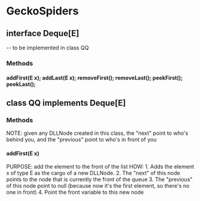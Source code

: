 # GeckoSpiders
<h2>interface Deque[E] </h2>-- to be implemented in class QQ
  <h3>Methods</h3>
    <h4>
    addFirst(E x);
    addLast(E x);
    removeFirst();
    removeLast();
    peekFirst();
    peekLast();
    </h4>
    
<h2>class QQ implements Deque[E]</h2>
  <h3>Methods</h3>
  NOTE: given any DLLNode created in this class, the "next" point to who's behind you, and the "previous" point to who's in front of you
    <h4>addFirst(E x)</h4>
      PURPOSE: add the element to the front of the list
      HOW:
          1. Adds the element x of type E as the cargo of a new DLLNode. 
          2. The "next" of this node points to the node that is currently the front of the queue
          3. The "previous" of this node point to null (because now it's the first element, so there's no one in front)
          4. Point the front variable to this new node
      
      
